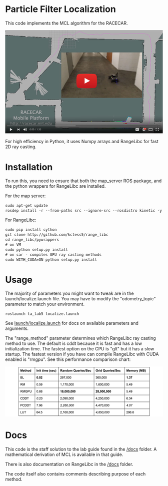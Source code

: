 # Particle Filter Localization

This code implements the MCL algorithm for the RACECAR. 

[![YouTube Demo](./media/thumb.jpg)](https://www.youtube.com/watch?v=-c_0hSjgLYw)

For high efficiency in Python, it uses Numpy arrays and RangeLibc for fast 2D ray casting.

# Installation

To run this, you need to ensure that both the map_server ROS package, and the python wrappers for RangeLibc are installed.

For the map server:
```
sudo apt-get update
rosdep install -r --from-paths src --ignore-src --rosdistro kinetic -y
```

For RangeLibc:

```
sudo pip install cython
git clone http://github.com/kctess5/range_libc
cd range_libc/pywrappers
# on VM
sudo python setup.py install
# on car - compiles GPU ray casting methods
sudo WITH_CUDA=ON python setup.py install
```

# Usage

The majority of parameters you might want to tweak are in the launch/localize.launch file. You may have to modify the "odometry_topic" parameter to match your environment.

```
roslaunch ta_lab5 localize.launch
```

See [launch/localize.launch](/launch/localize.launch) for docs on available parameters and arguments.

The "range_method" parameter determines which RangeLibc ray casting method to use. The default is cddt because it is fast and has a low initialization time. The fastest option on the CPU is "glt" but it has a slow startup. The fastest version if you have can compile RangeLibc with CUDA enabled is "rmgpu". See this performance comparison chart:

![Range Method Performance Comparison](./media/comparison.png)

# Docs

This code is the staff solution to the lab guide found in the [/docs](/docs) folder. A mathematical derivation of MCL is available in that guide.

There is also documentation on RangeLibc in the [/docs](/docs) folder.

The code itself also contains comments describing purpose of each method.
